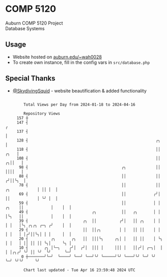 # COMP 5120
Auburn COMP 5120 Project  
Database Systems

## Usage
- Website hosted on [auburn.edu/~wah0028](https://webhome.auburn.edu/~wah0028/)
- To create own instance, fill in the config vars in `src/database.php`

## Special Thanks
- [@SkydivingSquid](https://github.com/SkydivingSquid) - website beautification & added functionality

```

        Total Views per Day from 2024-01-18 to 2024-04-16

        Repository Views
     157 ┼
     147 ┤                                                                                        ╭
     137 ┤                                                                                        │
     128 ┤                                                        ╭╮                              │
     118 ┤                                                        ││                         ╭╮   │
     108 ┤                                                        ││                       ╭╮││   │
      98 ┤                                         ╭╮             ││                       ││││   │
      88 ┤                                         ││             ││                      ╭╯││╰╮  │
      78 ┤                                         ││             ││        ╭╮            │ ││ │  │
      69 ┤                                         ││            ╭╯│        ││            │ ╰╯ │  │
      59 ┤                                         ││            │ │  ╭╮    ││            │    │  │
      49 ┤                            ╭╮           ││   ╭╮       │ │  │╰╮   ││            │    │  │
      39 ┤                        ╭╮  ││          ╭╯│   ││ ╭╮    │ │  │ │   │╰╮ ╭╮╭╮ ╭─╮ ╭╯    │  │
      29 ┤                        ││  ││╭╮        │ │   ││ ││    │ │  │ │   │ │╭╯││╰╮│ │ │     │  │
      20 ┤          ╭╮       ╭╮   ││  │││╰╮     ╭╮│ │   ││ ││    │ ╰╮ │ │   │ ││ ││ ││ ╰╮│     ╰╮ │
      10 ┤       ╭╮ │╰─╮    ╭╯│  ╭╯│  │││ │     │││ │   ││╭╯│ ╭─╮│  │ │ │╭╮╭╯ ╰╯ ││ ╰╯  ╰╯      ╰─╯
       0 ┼───────╯╰─╯  ╰────╯ ╰──╯ ╰──╯╰╯ ╰─────╯╰╯ ╰───╯╰╯ ╰─╯ ╰╯  ╰─╯ ╰╯╰╯     ╰╯

        Chart last updated - Tue Apr 16 23:59:48 2024 UTC
        
```

